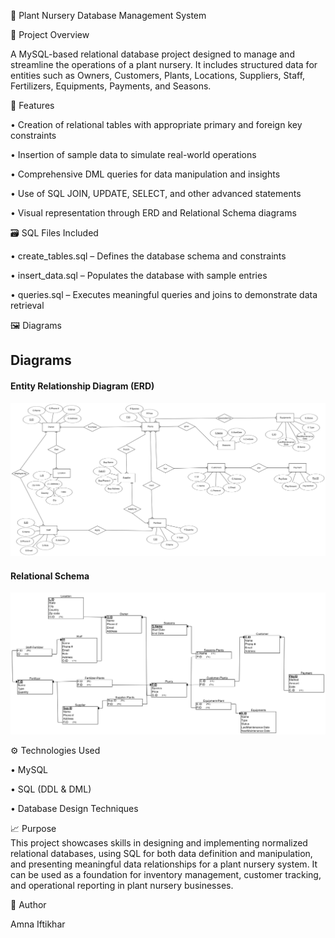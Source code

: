 🌿 Plant Nursery Database Management System

📁 Project Overview

A MySQL-based relational database project designed to manage and streamline the operations of a plant nursery. It includes structured data for entities such as Owners, Customers, Plants, Locations, Suppliers, Staff, Fertilizers, Equipments, Payments, and Seasons.

📌 Features

• Creation of relational tables with appropriate primary and foreign key constraints

• Insertion of sample data to simulate real-world operations

• Comprehensive DML queries for data manipulation and insights

• Use of SQL JOIN, UPDATE, SELECT, and other advanced statements

• Visual representation through ERD and Relational Schema diagrams

🗃️ SQL Files Included

• create_tables.sql – Defines the database schema and constraints

• insert_data.sql – Populates the database with sample entries

• queries.sql – Executes meaningful queries and joins to demonstrate data retrieval

🖼️ Diagrams

## Diagrams

#### Entity Relationship Diagram (ERD)
![ERD](ERD.png)

#### Relational Schema
![Relational Schema](Relational_Schema.png)

⚙️ Technologies Used

• MySQL

• SQL (DDL & DML)

• Database Design Techniques

📈 Purpose  
This project showcases skills in designing and implementing normalized relational databases, using SQL for both data definition and manipulation, and presenting meaningful data relationships for a plant nursery system. It can be used as a foundation for inventory management, customer tracking, and operational reporting in plant nursery businesses.

📎 Author

Amna Iftikhar
